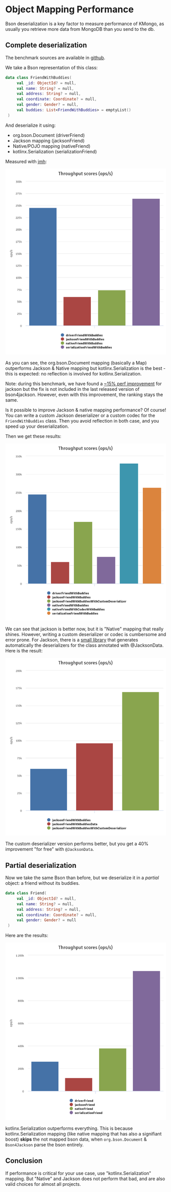 # Object Mapping Performance

Bson deserialization is a key factor to measure performance of KMongo,
as usually you retrieve more data from MongoDB than you send to the db.

## Complete deserialization

The benchmark sources are available in [github](https://github.com/Litote/kmongo/tree/master/kmongo-benchmark).

We take a Bson representation of this class: 

```kotlin
data class FriendWithBuddies(
     val _id: ObjectId? = null,
     val name: String? = null,
     val address: String? = null,
     val coordinate: Coordinate? = null,
     val gender: Gender? = null,
     val buddies: List<FriendWithBuddies> = emptyList()
 )
```

And deserialize it using:

- org.bson.Document (driverFriend)
- Jackson mapping (jacksonFriend)
- Native/POJO mapping (nativeFriend)
- kotlinx.Serialization (serializationFriend)

Measured with [jmh](https://openjdk.java.net/projects/code-tools/jmh/):

![Simple benchmark](assets/images/benchmark1.png)

As you can see, the org.bson.Document mapping (basically a Map) outperforms 
Jackson & Native mapping but kotlinx.Serialization is the best - this is expected: 
no reflection is involved for kotlinx.Serialization.

Note: during this benchmark, we have found a [~15% perf improvement](https://github.com/michel-kraemer/bson4jackson/pull/81)
for jackson but the fix is not included in the last released version of bson4jackson. However, even with this improvement,
the ranking stays the same.

Is it possible to improve Jackson & native mapping performance? Of course! You can write a custom Jackson deserializer
or a custom codec for the `FriendWithBuddies` class. Then you avoid reflection in both case, and you speed up your deserialization.

Then we get these results:

![Benchmark with custom deserializer/codec](assets/images/benchmark2.png)

We can see that jackson is better now, but it is "Native" mapping that really shines.
However, writing a custom deserializer or codec is cumbersome and error prone. For Jackson, there is a [small library](https://github.com/Litote/kjackson/tree/master/jackson-generator)
that generates automatically the deserializers for the class annotated with @JacksonData. Here is the result:

![Benchmark with @JacksonData](assets/images/benchmark3.png)

The custom deserializer version performs better, but you get a 40% improvement "for free" with `@JacksonData`.

## Partial deserialization

Now we take the same Bson than before, but we deserialize it in a *partial* object: a friend without its buddies.

```kotlin
data class Friend(
     val _id: ObjectId? = null,
     val name: String? = null,
     val address: String? = null,
     val coordinate: Coordinate? = null,
     val gender: Gender? = null
 )
``` 

Here are the results:

![Friend benchmark](assets/images/benchmark4.png)

kotlinx.Serialization outperforms everything. This is because kotlinx.Serialization mapping 
(like native mapping that has also a signifiant boost) **skips** the not mapped bson data,
 when `org.bson.Document` & `Bson4Jackson` parse the bson entirely.

## Conclusion

If performance is critical for your use case, use "kotlinx.Serialization" mapping.
But "Native" and Jackson does not perform that bad, and are also valid choices for almost all projects.

 




    